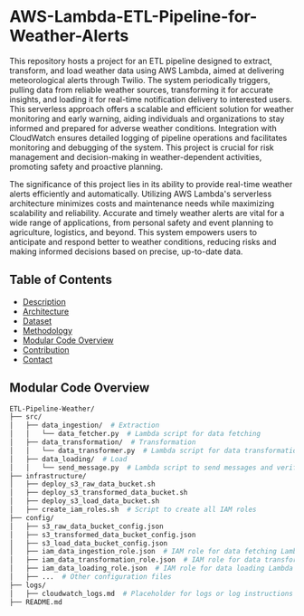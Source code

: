# AWS-Lambda-ETL-Pipeline-for-Weather-Alerts

This repository hosts a project for an ETL pipeline designed to extract, transform, and load weather data using AWS Lambda, aimed at delivering meteorological alerts through Twilio. The system periodically triggers, pulling data from reliable weather sources, transforming it for accurate insights, and loading it for real-time notification delivery to interested users. This serverless approach offers a scalable and efficient solution for weather monitoring and early warning, aiding individuals and organizations to stay informed and prepared for adverse weather conditions. Integration with CloudWatch ensures detailed logging of pipeline operations and facilitates monitoring and debugging of the system. This project is crucial for risk management and decision-making in weather-dependent activities, promoting safety and proactive planning.  

The significance of this project lies in its ability to provide real-time weather alerts efficiently and automatically. Utilizing AWS Lambda's serverless architecture minimizes costs and maintenance needs while maximizing scalability and reliability. Accurate and timely weather alerts are vital for a wide range of applications, from personal safety and event planning to agriculture, logistics, and beyond. This system empowers users to anticipate and respond better to weather conditions, reducing risks and making informed decisions based on precise, up-to-date data.

## Table of Contents 

- [Description](#description)
- [Architecture](#architecture)
- [Dataset](#Dataset)
- [Methodology](#Methodology)
- [Modular Code Overview](#modular-code-overview)
- [Contribution](#contribution)
- [Contact](#contact)




## Modular Code Overview

```bash
ETL-Pipeline-Weather/
├── src/
│   ├── data_ingestion/  # Extraction
│   │   └── data_fetcher.py  # Lambda script for data fetching
│   ├── data_transformation/  # Transformation
│   │   └── data_transformer.py  # Lambda script for data transformation
│   ├── data_loading/  # Load
│   │   └── send_message.py  # Lambda script to send messages and verify delivery
├── infrastructure/
│   ├── deploy_s3_raw_data_bucket.sh
│   ├── deploy_s3_transformed_data_bucket.sh
│   ├── deploy_s3_load_data_bucket.sh
│   ├── create_iam_roles.sh  # Script to create all IAM roles
├── config/
│   ├── s3_raw_data_bucket_config.json
│   ├── s3_transformed_data_bucket_config.json
│   ├── s3_load_data_bucket_config.json
│   ├── iam_data_ingestion_role.json  # IAM role for data fetching Lambda
│   ├── iam_data_transformation_role.json  # IAM role for data transformation Lambda
│   ├── iam_data_loading_role.json  # IAM role for data loading Lambda
│   ├── ...  # Other configuration files
├── logs/
│   ├── cloudwatch_logs.md  # Placeholder for logs or log instructions
├── README.md

```
